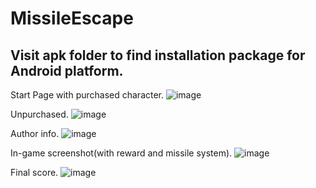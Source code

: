 # MissileEscape
## Visit apk folder to find installation package for Android platform.
Start Page with purchased character.
![image](https://github.com/WestinYung/MissileEscape/blob/master/images/run1.png)

Unpurchased.
![image](https://github.com/WestinYung/MissileEscape/blob/master/images/run2.png)

Author info.
![image](https://github.com/WestinYung/MissileEscape/blob/master/images/run3.png)

In-game screenshot(with reward and missile system).
![image](https://github.com/WestinYung/MissileEscape/blob/master/images/run4.png)

Final score.
![image](https://github.com/WestinYung/MissileEscape/blob/master/images/run5.png)
